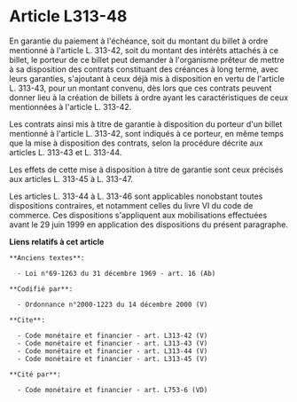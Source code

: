 # Article L313-48

En garantie du paiement à l'échéance, soit du montant du billet à ordre mentionné à l'article L. 313-42, soit du montant des
intérêts attachés à ce billet, le porteur de ce billet peut demander à l'organisme prêteur de mettre à sa disposition des
contrats constituant des créances à long terme, avec leurs garanties, s'ajoutant à ceux déjà mis à disposition en vertu de
l'article L. 313-43, pour un montant convenu, dès lors que ces contrats peuvent donner lieu à la création de billets à ordre
ayant les caractéristiques de ceux mentionnées à l'article L. 313-42. 

Les contrats ainsi mis à titre de garantie à disposition du porteur d'un billet mentionné à l'article L. 313-42, sont
indiqués à ce porteur, en même temps que la mise à disposition des contrats, selon la procédure décrite aux articles L.
313-43 et L. 313-44. 

Les effets de cette mise à disposition à titre de garantie sont ceux précisés aux articles L. 313-45 à L. 313-47. 

Les articles L. 313-44 à L. 313-46 sont applicables nonobstant toutes dispositions contraires, et notamment celles du livre
VI du code de commerce. Ces dispositions s'appliquent aux mobilisations effectuées avant le 29 juin 1999 en application des
dispositions du présent paragraphe.

**Liens relatifs à cet article**

	**Anciens textes**:

	  - Loi n°69-1263 du 31 décembre 1969 - art. 16 (Ab)

	**Codifié par**:

	  - Ordonnance n°2000-1223 du 14 décembre 2000 (V)

	**Cite**:

	  - Code monétaire et financier - art. L313-42 (V)
	  - Code monétaire et financier - art. L313-43 (V)
	  - Code monétaire et financier - art. L313-44 (V)
	  - Code monétaire et financier - art. L313-45 (V)

	**Cité par**:

	  - Code monétaire et financier - art. L753-6 (VD)
